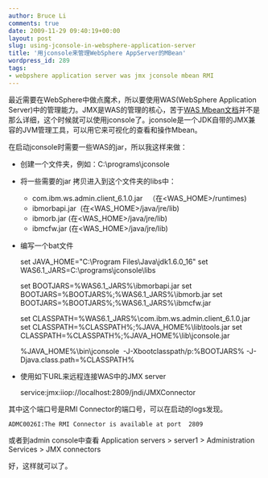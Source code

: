 ```yaml
---
author: Bruce Li
comments: true
date: 2009-11-29 09:40:19+00:00
layout: post
slug: using-jconsole-in-websphere-application-server
title: '用jconsole来管理WebSphere AppServer的MBean'
wordpress_id: 289
tags:
- webpshere application server was jmx jconsole mbean RMI
---
```


最近需要在WebSphere中做点魔术，所以要使用WAS(WebSphere Application Server)中的管理能力。JMX是WAS的管理的核心，苦于[WAS Mbean文档](http://publib.boulder.ibm.com/infocenter/wasinfo/v6r1/index.jsp?topic=/com.ibm.websphere.javadoc.doc/public_html/mbeandocs/index.html)并不是那么详细，这个时候就可以使用jconsole了。jconsole是一个JDK自带的JMX兼容的JVM管理工具，可以用它来可视化的查看和操作Mbean。

在启动jconsole时需要一些WAS的jar，所以我这样来做：

- 创建一个文件夹，例如：C:\programs\jconsole
- 将一些需要的jar 拷贝进入到这个文件夹的libs中：

  * com.ibm.ws.admin.client_6.1.0.jar   （在<WAS_HOME>/runtimes)	
  * ibmorbapi.jar  (在<WAS_HOME>/java/jre/lib)
  * ibmorb.jar (在<WAS_HOME>/java/jre/lib)
  * ibmcfw.jar (在<WAS_HOME>/java/jre/lib)

- 编写一个bat文件
    
    set JAVA_HOME="C:\Program Files\Java\jdk1.6.0_16"
    set WAS6.1_JARS=C:\programs\jconsole\libs
    
    set BOOTJARS=%WAS6.1_JARS%\ibmorbapi.jar
    set BOOTJARS=%BOOTJARS%;%WAS6.1_JARS%\ibmorb.jar
    set BOOTJARS=%BOOTJARS%;%WAS6.1_JARS%\ibmcfw.jar
    
    set CLASSPATH=%WAS6.1_JARS%\com.ibm.ws.admin.client_6.1.0.jar
    set CLASSPATH=%CLASSPATH%;%JAVA_HOME%\lib\tools.jar
    set CLASSPATH=%CLASSPATH%;%JAVA_HOME%\lib\jconsole.jar
    
    %JAVA_HOME%\bin\jconsole  -J-Xbootclasspath/p:%BOOTJARS% -J-Djava.class.path=%CLASSPATH%
    
- 使用如下URL来远程连接WAS中的JMX server
    
    service:jmx:iiop://localhost:2809/jndi/JMXConnector
    
其中这个端口号是RMI Connector的端口号，可以在启动的logs发现。
    
    ADMC0026I:The RMI Connector is available at port  2809
    
或者到admin console中查看
Application servers > server1 >   Administration Services > JMX   connectors

好，这样就可以了。
 
